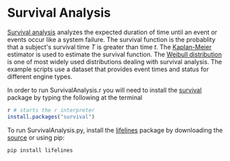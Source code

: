 # Survival Analysis
[Survival analysis](https://en.wikipedia.org/wiki/Survival_analysis) analyzes the expected duration of time until an event or events occur like a system failure.
The survival function is the probablity that a subject's survival time _T_ is greater than time _t_. 
The [Kaplan-Meier](http://pages.stat.wisc.edu/~ifischer/Intro_Stat/Lecture_Notes/8_-_Survival_Analysis/8.2_-_Kaplan-Meier_Formula.pdf) estimator is used to estimate the survival function.  The [Weibull distribution](https://en.wikipedia.org/wiki/Weibull_distribution) is one of most widely used distributions dealing with survival analysis. The example scripts use a dataset that provides event times and status for different engine types.

In order to run SurvivalAnalysis.r you will need to install the [survival](https://cran.r-project.org/web/packages/survival/survival.pdf) package by typing the following at the terminal
```r
r # starts the r interpreter
install.packages("survival")
```

To run SurvivalAnalysis.py, install the [lifelines](http://lifelines.readthedocs.io/en/latest/Intro%20to%20lifelines.html) package by downloading
the [source](https://pypi.python.org/pypi/lifelines/) or using pip:
```shell
pip install lifelines
```